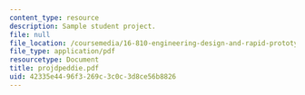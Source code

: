 ```yaml
---
content_type: resource
description: Sample student project.
file: null
file_location: /coursemedia/16-810-engineering-design-and-rapid-prototyping-january-iap-2007/42335e4496f3269c3c0c3d8ce56b8826_projdpeddie.pdf
file_type: application/pdf
resourcetype: Document
title: projdpeddie.pdf
uid: 42335e44-96f3-269c-3c0c-3d8ce56b8826
---
```

